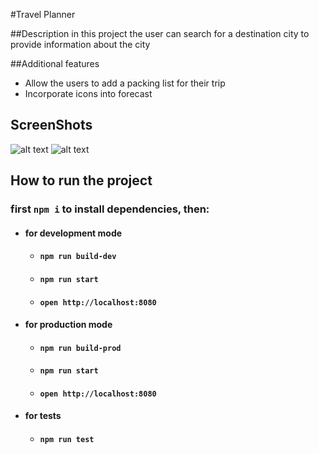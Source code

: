 #Travel Planner

##Description
in this project the user can search for a destination city to provide information about the city

##Additional features
- Allow the users to add a packing list for their trip
- Incorporate icons into forecast

## ScreenShots
![alt text](https://i.ibb.co/jM4gNFB/image.png)
![alt text](https://i.ibb.co/bPYfW51/image.png)


## How to run the project
### first `npm i` to install dependencies, then:
- #### for development mode
     * #### `npm run build-dev`   
     * #### `npm run start`  
     * #### `open http://localhost:8080` 
      
- #### for production mode
     * #### `npm run build-prod`   
     * #### `npm run start`  
     * #### `open http://localhost:8080` 
     
- #### for tests
    * #### `npm run test`  




